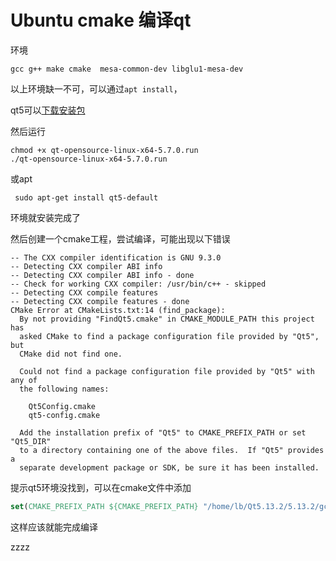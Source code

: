 # Ubuntu cmake 编译qt

环境

`gcc g++ make cmake  mesa-common-dev libglu1-mesa-dev`

以上环境缺一不可，可以通过`apt install`，

qt5可以[下载安装包](https://download.qt.io/archive/qt/)

然后运行

```shell
chmod +x qt-opensource-linux-x64-5.7.0.run 
./qt-opensource-linux-x64-5.7.0.run
```

或apt

```shell
 sudo apt-get install qt5-default
```

环境就安装完成了

然后创建一个cmake工程，尝试编译，可能出现以下错误

```shell
-- The CXX compiler identification is GNU 9.3.0
-- Detecting CXX compiler ABI info
-- Detecting CXX compiler ABI info - done
-- Check for working CXX compiler: /usr/bin/c++ - skipped
-- Detecting CXX compile features
-- Detecting CXX compile features - done
CMake Error at CMakeLists.txt:14 (find_package):
  By not providing "FindQt5.cmake" in CMAKE_MODULE_PATH this project has
  asked CMake to find a package configuration file provided by "Qt5", but
  CMake did not find one.

  Could not find a package configuration file provided by "Qt5" with any of
  the following names:

    Qt5Config.cmake
    qt5-config.cmake

  Add the installation prefix of "Qt5" to CMAKE_PREFIX_PATH or set "Qt5_DIR"
  to a directory containing one of the above files.  If "Qt5" provides a
  separate development package or SDK, be sure it has been installed.

```

提示qt5环境没找到，可以在cmake文件中添加

```cmake
set(CMAKE_PREFIX_PATH ${CMAKE_PREFIX_PATH} "/home/lb/Qt5.13.2/5.13.2/gcc_64/lib/cmake")
```

这样应该就能完成编译

zzzz